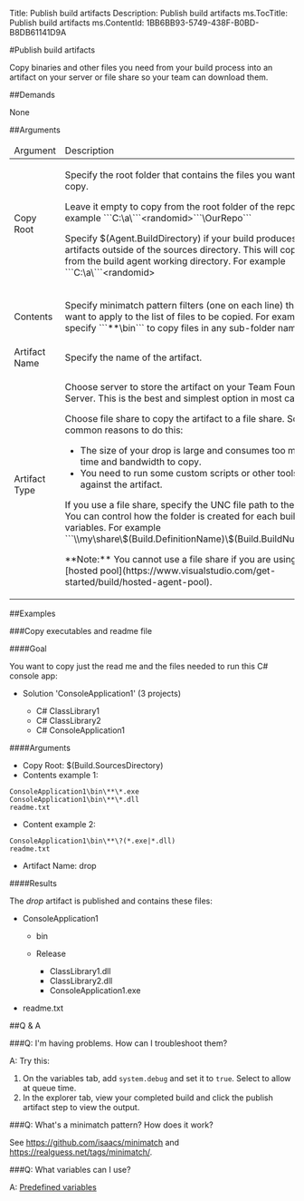 Title: Publish build artifacts
Description: Publish build artifacts
ms.TocTitle: Publish build artifacts
ms.ContentId: 1BB6BB93-5749-438F-B0BD-B8DB61141D9A

#Publish build artifacts

Copy binaries and other files you need from your build process into an artifact on your server or file share so your team can download them.

##Demands

None

##Arguments

<table>
  <thead>
    <tr>
      <td caps_internal_Id="d0c7fa9e-0ef3-4aab-ba58-50f5e5824ae1">Argument</td>
      <td caps_internal_Id="473dfc12-bef9-4364-988a-0c9854d16e68">Description</td>
    </tr>
  </thead>
  <tr>
    <td caps_internal_Id="2af7a6e4-1c4b-4c86-9723-c8d5e2ee574b">Copy Root</td>
    <td>
      <p caps_internal_Id="b4d2431a-7451-445d-acfe-25220262223c">Specify the root folder that contains the files you want to copy.</p>
      <p caps_internal_Id="9e3e1954-fe3f-4d90-b0ac-efac276e4825">Leave it empty to copy from the root folder of the repo. For example ```C:\a\```&lt;randomid&gt;```\OurRepo```</p>
      <p caps_internal_Id="7a7ba5eb-2839-4da8-adb5-9edea8954821">Specify $(Agent.BuildDirectory) if your build produces artifacts outside of the sources directory. This will copy files from the build agent working directory. For example ```C:\a\```&lt;randomid&gt;</p>
    </td>
  </tr>
  <tr>
    <td caps_internal_Id="c1f7d34d-0e68-45d5-a09e-61d919cbd0f8">Contents</td>
    <td>
      <p caps_internal_Id="eab3df9b-031b-4f17-a655-18f8d075597f">Specify minimatch pattern filters (one on each line) that you want to apply to the list of files to be copied. For example, specify ```**\bin``` to copy files in any sub-folder named bin.</p>
    </td>
  </tr>
  <tr>
    <td caps_internal_Id="4abd7d5b-c9b6-43a5-8d36-e20a1b78cca4">Artifact Name</td>
    <td caps_internal_Id="2652d096-86a3-4a95-819c-07875a248faa">Specify the name of the artifact.</td>
  </tr>
  <tr>
    <td caps_internal_Id="ba767aa6-8de0-410b-aaf4-d023848bf130">Artifact Type</td>
    <td>
      <p caps_internal_Id="d7043146-c727-4bc0-b861-a23817f8081b">Choose server to store the artifact on your Team Foundation Server. This is the best and simplest option in most cases.</p>
      <p caps_internal_Id="0275a2d7-b7f7-40e7-9063-4880f31e5e5c">Choose file share to copy the artifact to a file share. Some common reasons to do this:</p>
      <ul>
        <li caps_internal_Id="b5a7cab1-51cf-4a8f-8b40-e5bd2891536e">The size of your drop is large and consumes too much time and bandwidth to copy.</li>
        <li caps_internal_Id="67c6683b-3387-4057-be7b-be0e327b88a0">You need to run some custom scripts or other tools against the artifact.</li>
      </ul>
      <p caps_internal_Id="385db2be-7071-4957-a569-c0b948a0f860">
If you use a file share, specify the UNC file path to the folder. You can control how the folder is created for each build using variables. For example ```\\my\share\$(Build.DefinitionName)\$(Build.BuildNumber)```. 
</p>
      <p caps_internal_Id="0436b608-1afc-4965-b911-8e03f53084c4">**Note:** You cannot use a file share if you are using the [hosted pool](https://www.visualstudio.com/get-started/build/hosted-agent-pool).</p>
    </td>
  </tr>
</table>

##Examples

###Copy executables and readme file

####Goal

You want to copy just the read me and the files needed to run this C# console app:

*   Solution 'ConsoleApplication1' (3 projects)
    
    *   C# ClassLibrary1
    *   C# ClassLibrary2
    *   C# ConsoleApplication1   

####Arguments

*   Copy Root: $(Build.SourcesDirectory)
*   Contents example 1: 


   ```
   ConsoleApplication1\bin\**\*.exe
   ConsoleApplication1\bin\**\*.dll
   readme.txt

   ```


*   Content example 2:


   ```
   ConsoleApplication1\bin\**\?(*.exe|*.dll)
   readme.txt

   ```


*   Artifact Name: drop

####Results

The *drop* artifact is published and contains these files:

*   ConsoleApplication1
    
    *   bin
    *   Release
        
        *   ClassLibrary1.dll
        *   ClassLibrary2.dll
        *   ConsoleApplication1.exe
*   readme.txt

##Q & A


###Q: I'm having problems. How can I troubleshoot them?

A: Try this:

1.  On the variables tab, add `system.debug` and set it to `true`.
    Select to allow at queue time.
2.  In the explorer tab, view your completed build and click the publish artifact step to view the output.

###Q: What's a minimatch pattern? How does it work?

See https://github.com/isaacs/minimatch and https://realguess.net/tags/minimatch/.

###Q: What variables can I use?

A: [Predefined variables](/library/vs/alm/build/scripts/variables.md)



